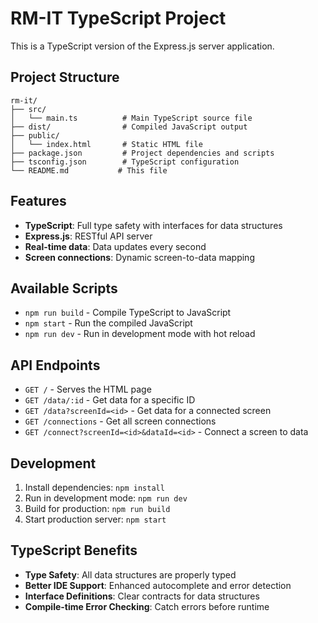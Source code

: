 # RM-IT TypeScript Project

This is a TypeScript version of the Express.js server application.

## Project Structure

```
rm-it/
├── src/
│   └── main.ts          # Main TypeScript source file
├── dist/                # Compiled JavaScript output
├── public/
│   └── index.html       # Static HTML file
├── package.json         # Project dependencies and scripts
├── tsconfig.json        # TypeScript configuration
└── README.md           # This file
```

## Features

- **TypeScript**: Full type safety with interfaces for data structures
- **Express.js**: RESTful API server
- **Real-time data**: Data updates every second
- **Screen connections**: Dynamic screen-to-data mapping

## Available Scripts

- `npm run build` - Compile TypeScript to JavaScript
- `npm start` - Run the compiled JavaScript
- `npm run dev` - Run in development mode with hot reload

## API Endpoints

- `GET /` - Serves the HTML page
- `GET /data/:id` - Get data for a specific ID
- `GET /data?screenId=<id>` - Get data for a connected screen
- `GET /connections` - Get all screen connections
- `GET /connect?screenId=<id>&dataId=<id>` - Connect a screen to data

## Development

1. Install dependencies: `npm install`
2. Run in development mode: `npm run dev`
3. Build for production: `npm run build`
4. Start production server: `npm start`

## TypeScript Benefits

- **Type Safety**: All data structures are properly typed
- **Better IDE Support**: Enhanced autocomplete and error detection
- **Interface Definitions**: Clear contracts for data structures
- **Compile-time Error Checking**: Catch errors before runtime
